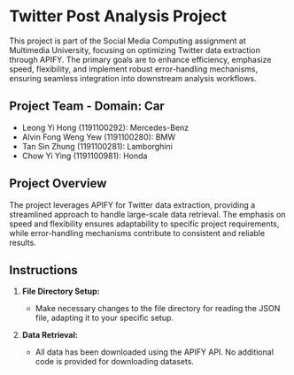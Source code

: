 # Twitter Post Analysis Project

This project is part of the Social Media Computing assignment at Multimedia University, focusing on optimizing Twitter data extraction through APIFY. The primary goals are to enhance efficiency, emphasize speed, flexibility, and implement robust error-handling mechanisms, ensuring seamless integration into downstream analysis workflows.

## Project Team - Domain: Car

- Leong Yi Hong (1191100292): Mercedes-Benz
- Alvin Fong Weng Yew (1191100280): BMW
- Tan Sin Zhung (1191100281): Lamborghini
- Chow Yi Ying (1191100981): Honda

## Project Overview

The project leverages APIFY for Twitter data extraction, providing a streamlined approach to handle large-scale data retrieval. The emphasis on speed and flexibility ensures adaptability to specific project requirements, while error-handling mechanisms contribute to consistent and reliable results.

## Instructions

1. **File Directory Setup:**
   - Make necessary changes to the file directory for reading the JSON file, adapting it to your specific setup.

2. **Data Retrieval:**
   - All data has been downloaded using the APIFY API. No additional code is provided for downloading datasets.
